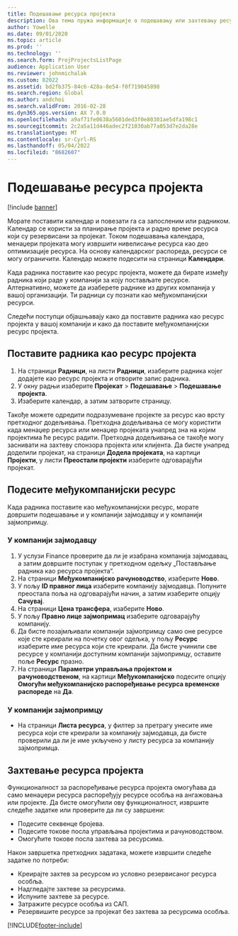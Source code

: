 ```yaml
---
title: Подешавање ресурса пројекта
description: Ова тема пружа информације о подешавању или захтевању ресурса пројекта.
author: Yowelle
ms.date: 09/01/2020
ms.topic: article
ms.prod: ''
ms.technology: ''
ms.search.form: ProjProjectsListPage
audience: Application User
ms.reviewer: johnmichalak
ms.custom: 82022
ms.assetid: bd2fb375-84c6-428a-8e54-f0f719045898
ms.search.region: Global
ms.author: andchoi
ms.search.validFrom: 2016-02-28
ms.dyn365.ops.version: AX 7.0.0
ms.openlocfilehash: a9af71fe0638a5601ded3f0e80301ae5dfa198c1
ms.sourcegitcommit: 2c2a5a11d446adec2f21030ab77a053d7e2da28e
ms.translationtype: MT
ms.contentlocale: sr-Cyrl-RS
ms.lasthandoff: 05/04/2022
ms.locfileid: "8682607"
---
```

# <a name="set-up-project-resources"></a>Подешавање ресурса пројекта

[!include [banner](../includes/banner.md)]

Морате поставити календар и повезати га са запосленим или радником. Календар се користи за планирање пројекта и радно време ресурса који су резервисани за пројекат. Током подешавања календара, менаџери пројеката могу извршити нивелисање ресурса као део оптимизације ресурса. На основу календарског распореда, ресурси се могу ограничити. Календар можете подесити на страници **Календари**.

Када радника поставите као ресурс пројекта, можете да бирате између радника који раде у компанији за коју постављате ресурсе. Алтернативно, можете да изаберете раднике из других компанија у вашој организацији. Ти радници су познати као међукомпанијски ресурси.

Следећи поступци објашњавају како да поставите радника као ресурс пројекта у вашој компанији и како да поставите међукомпанијски ресурс пројекта.

## <a name="set-up-a-worker-as-a-project-resource"></a>Поставите радника као ресурс пројекта

1. На страници **Радници**, на листи **Радници**, изаберите радника којег додајете као ресурс пројекта и отворите запис радника.
2. У окну радњи изаберите **Пројекат** &gt; **Подешавање** &gt; **Подешавање пројекта**.
3. Изаберите календар, а затим затворите страницу.

Такође можете одредити подразумеване пројекте за ресурс као врсту претходног додељивања. Претходна додељивања се могу користити када менаџер ресурса или менаџер пројеката унапред зна на којим пројектима ће ресурс радити. Претходна додељивања се такође могу заснивати на захтеву спонзора пројекта или клијента. Да бисте унапред доделили пројекат, на страници **Додела пројеката**, на картици **Пројекти**, у листи **Преостали пројекти** изаберите одговарајући пројекат.

## <a name="set-up-an-intercompany-resource"></a>Подесите међукомпанијски ресурс

Када радника поставите као међукомпанијски ресурс, морате довршити подешавање и у компанији зајмодавцу и у компанији зајмопримцу.

### <a name="in-the-lending-company"></a>У компанији зајмодавцу

1. У услузи Finance проверите да ли је изабрана компанија зајмодавац, а затим довршите поступак у претходном одељку „Постављање радника као ресурса пројекта“.
2. На страници **Међукомпанијско рачуноводство**, изаберите **Ново**.
3. У пољу **ID правног лица** изаберите компанију зајмодавца. Попуните преостала поља на одговарајући начин, а затим изаберите опцију **Сачувај**.
4. На страници **Цена трансфера**, изаберите **Ново**.
5. У пољу **Правно лице зајмопримац** изаберите одговарајућу компанију.
6. Да бисте позајмљивали компанији зајмопримцу само оне ресурсе које сте креирали на почетку овог одељка, у пољу **Ресурс** изаберите име ресурса који сте креирали. Да бисте учинили све ресурсе у компанији доступним компанији зајмопримцу, оставите поље **Ресурс** празно.
7. На страници **Параметри управљања пројектом и рачуноводственом**, на картици **Међукомпанијско** подесите опцију **Омогући међукомпанијско распоређивање ресурса временске распореде** на **Да**.

### <a name="in-the-borrowing-company"></a>У компанији зајмопримцу

- На страници **Листа ресурса**, у филтер за претрагу унесите име ресурса који сте креирали за компанију зајмодавца, да бисте проверили да ли је име укључено у листу ресурса за компанију зајмопримца.

## <a name="request-project-resources"></a>Захтевање ресурса пројекта
Функционалност за распоређивање ресурса пројекта омогућава да само менаџери ресурса распоређују ресурсе особља на ангажовања или пројекте. Да бисте омогућили ову функционалност, извршите следеће задатке или проверите да ли су завршени:

- Подесите секвенце бројева.
- Подесите токове посла управљања пројектима и рачуноводством.
- Омогућите токове посла захтева за ресурсима.

Након завршетка претходних задатака, можете извршити следеће задатке по потреби:

- Креирајте захтев за ресурсом из условно резервисаног ресурса особља.
- Надгледајте захтеве за ресурсима.
- Испуните захтеве за ресурсе.
- Затражите ресурсе особља из САП.
- Резервишите ресурсе за пројекат без захтева за ресурсима особља.


[!INCLUDE[footer-include](../includes/footer-banner.md)]